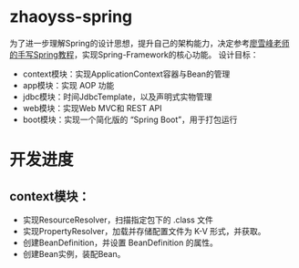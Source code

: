 # zhaoyss-spring
为了进一步理解Spring的设计思想，提升自己的架构能力，决定参考[廖雪峰老师的手写Spring教程](https://liaoxuefeng.com/books/summerframework/introduction/index.html)，实现Spring-Framework的核心功能。
设计目标：
- context模块：实现ApplicationContext容器与Bean的管理
- app模块：实现 AOP 功能
- jdbc模块：时间JdbcTemplate，以及声明式实物管理
- web模块：实现Web MVC和 REST API
- boot模块：实现一个简化版的 “Spring Boot”，用于打包运行

# 开发进度
## context模块：
- 实现ResourceResolver，扫描指定包下的 .class 文件
- 实现PropertyResolver，加载并存储配置文件为 K-V 形式，并获取。
- 创建BeanDefinition，并设置 BeanDefinition 的属性。
- 创建Bean实例，装配Bean。
